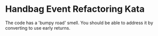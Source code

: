 # Handbag Event Refactoring Kata

The code has a 'bumpy road' smell. You should be able to address it by converting to use early returns.

